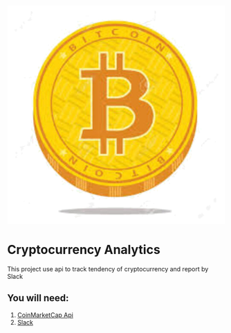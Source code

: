 ![BTC](./btcImg512.png)

# Cryptocurrency Analytics 

This project use api to track tendency of cryptocurrency and report by Slack

## You will need:
1. [CoinMarketCap Api](https://pro.coinmarketcap.com/)
2. [Slack](https://slack.com/)

